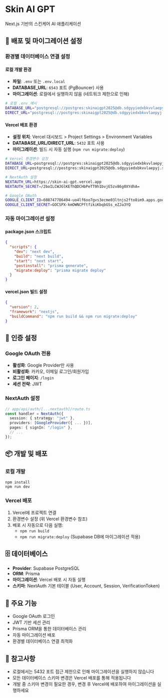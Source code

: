 # Skin AI GPT

Next.js 기반의 스킨케어 AI 애플리케이션

## 🚀 배포 및 마이그레이션 설정

### 환경별 데이터베이스 연결 설정

#### 로컬 개발 환경
- **파일**: `.env` 또는 `.env.local`
- **DATABASE_URL**: `6543` 포트 (PgBouncer) 사용
- **마이그레이션**: 로컬에서 실행하지 않음 (네트워크 제한으로 인해)

```bash
# 로컬 .env 예시
DATABASE_URL="postgresql://postgres:skinaigpt2025@db.sdgyyiedxbkvvlaepyj.supabase.co:6543/postgres?pgbouncer=true&sslmode=require"
DIRECT_URL="postgresql://postgres:skinaigpt2025@db.sdgyyiedxbkvvlaepyj.supabase.co:5432/postgres?sslmode=require"
```

#### Vercel 배포 환경
- **설정 위치**: Vercel 대시보드 > Project Settings > Environment Variables
- **DATABASE_URL/DIRECT_URL**: `5432` 포트 사용
- **마이그레이션**: 빌드 시 자동 실행 (`npm run migrate:deploy`)

```bash
# Vercel 환경변수 설정
DATABASE_URL=postgresql://postgres:skinaigpt2025@db.sdgyyiedxbkvvlaepyj.supabase.co:5432/postgres?sslmode=require
DIRECT_URL=postgresql://postgres:skinaigpt2025@db.sdgyyiedxbkvvlaepyj.supabase.co:5432/postgres?sslmode=require

# NextAuth 설정
NEXTAUTH_URL=https://skin-ai-gpt.vercel.app
NEXTAUTH_SECRET=/2boILCWJGlKEfhQDCHbPeTT9h1bvjE5zv86g0XYdhA=

# Google OAuth
GOOGLE_CLIENT_ID=608747786494-uo4lf6oo7gvs3ecme03ltnjs2fto8im9.apps.googleusercontent.com
GOOGLE_CLIENT_SECRET=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
```

### 자동 마이그레이션 설정

#### package.json 스크립트
```json
{
  "scripts": {
    "dev": "next dev",
    "build": "next build",
    "start": "next start",
    "postinstall": "prisma generate",
    "migrate:deploy": "prisma migrate deploy"
  }
}
```

#### vercel.json 빌드 설정
```json
{
  "version": 2,
  "framework": "nextjs",
  "buildCommand": "npm run build && npm run migrate:deploy"
}
```

## 🔐 인증 설정

### Google OAuth 전용
- **활성화**: Google Provider만 사용
- **비활성화**: 카카오, 이메일 로그인/회원가입
- **로그인 페이지**: `/login`
- **세션 전략**: JWT

### NextAuth 설정
```typescript
// app/api/auth/[...nextauth]/route.ts
const handler = NextAuth({
  session: { strategy: "jwt" },
  providers: [GoogleProvider({ ... })],
  pages: { signIn: "/login" },
  // ...
});
```

## 📦 개발 및 배포

### 로컬 개발
```bash
npm install
npm run dev
```

### Vercel 배포
1. Vercel에 프로젝트 연결
2. 환경변수 설정 (위 Vercel 환경변수 참조)
3. 배포 시 자동으로 다음 실행:
   - `npm run build`
   - `npm run migrate:deploy` (Supabase DB에 마이그레이션 적용)

## 🗄️ 데이터베이스

- **Provider**: Supabase PostgreSQL
- **ORM**: Prisma
- **마이그레이션**: Vercel 배포 시 자동 실행
- **스키마**: NextAuth 기본 테이블 (User, Account, Session, VerificationToken)

## 🔧 주요 기능

- Google OAuth 로그인
- JWT 기반 세션 관리
- Prisma ORM을 통한 데이터베이스 관리
- 자동 마이그레이션 배포
- 환경별 데이터베이스 연결 최적화

## 📝 참고사항

- 로컬에서는 5432 포트 접근 제한으로 인해 마이그레이션을 실행하지 않습니다
- 모든 데이터베이스 스키마 변경은 Vercel 배포를 통해 적용됩니다
- 개발 중 스키마 변경이 필요한 경우, 변경 후 Vercel에 배포하여 마이그레이션을 실행하세요
